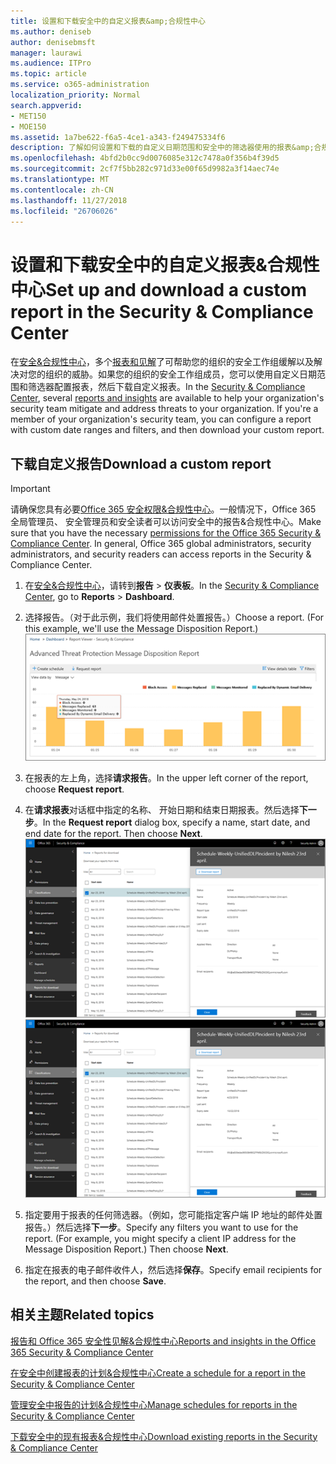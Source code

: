 ```yaml
---
title: 设置和下载安全中的自定义报表&amp;合规性中心
ms.author: deniseb
author: denisebmsft
manager: laurawi
ms.audience: ITPro
ms.topic: article
ms.service: o365-administration
localization_priority: Normal
search.appverid:
- MET150
- MOE150
ms.assetid: 1a7be622-f6a5-4ce1-a343-f249475334f6
description: 了解如何设置和下载的自定义日期范围和安全中的筛选器使用的报表&amp;合规性中心。
ms.openlocfilehash: 4bfd2b0cc9d0076085e312c7478a0f356b4f39d5
ms.sourcegitcommit: 2cf7f5bb282c971d33e00f65d9982a3f14aec74e
ms.translationtype: MT
ms.contentlocale: zh-CN
ms.lasthandoff: 11/27/2018
ms.locfileid: "26706026"
---
```

# <a name="set-up-and-download-a-custom-report-in-the-security-amp-compliance-center"></a><span data-ttu-id="09592-103">设置和下载安全中的自定义报表&amp;合规性中心</span><span class="sxs-lookup"><span data-stu-id="09592-103">Set up and download a custom report in the Security &amp; Compliance Center</span></span>

<span data-ttu-id="09592-p101">在[安全&amp;合规性中心](https://security.microsoft.com)，多个[报表和见解](reports-and-insights-in-security-and-compliance.md)了可帮助您的组织的安全工作组缓解以及解决对您的组织的威胁。如果您的组织的安全工作组成员，您可以使用自定义日期范围和筛选器配置报表，然后下载自定义报表。</span><span class="sxs-lookup"><span data-stu-id="09592-p101">In the [Security &amp; Compliance Center](https://security.microsoft.com), several [reports and insights](reports-and-insights-in-security-and-compliance.md) are available to help your organization's security team mitigate and address threats to your organization. If you're a member of your organization's security team, you can configure a report with custom date ranges and filters, and then download your custom report.</span></span> 
  
## <a name="download-a-custom-report"></a><span data-ttu-id="09592-106">下载自定义报告</span><span class="sxs-lookup"><span data-stu-id="09592-106">Download a custom report</span></span>

> [!IMPORTANT]
> <span data-ttu-id="09592-p102">请确保您具有必要[Office 365 安全权限&amp;合规性中心](permissions-in-the-security-and-compliance-center.md)。一般情况下，Office 365 全局管理员、 安全管理员和安全读者可以访问安全中的报告&amp;合规性中心。</span><span class="sxs-lookup"><span data-stu-id="09592-p102">Make sure that you have the necessary [permissions for the Office 365 Security &amp; Compliance Center](permissions-in-the-security-and-compliance-center.md). In general, Office 365 global administrators, security administrators, and security readers can access reports in the Security &amp; Compliance Center.</span></span> 
  
1. <span data-ttu-id="09592-109">在[安全&amp;合规性中心](https://security.microsoft.com)，请转到**报告** \> **仪表板**。</span><span class="sxs-lookup"><span data-stu-id="09592-109">In the [Security &amp; Compliance Center](https://security.microsoft.com), go to **Reports** \> **Dashboard**.</span></span>
    
2. <span data-ttu-id="09592-p103">选择报告。（对于此示例，我们将使用邮件处置报告。）</span><span class="sxs-lookup"><span data-stu-id="09592-p103">Choose a report. (For this example, we'll use the Message Disposition Report.)</span></span><br/>![选择请求报告以下载一个报表](media/b566925d-b9d9-453d-9bdd-f2637c7ba140.png)
  
3. <span data-ttu-id="09592-113">在报表的左上角，选择**请求报告**。</span><span class="sxs-lookup"><span data-stu-id="09592-113">In the upper left corner of the report, choose **Request report**.</span></span>
    
4. <span data-ttu-id="09592-p104">在**请求报表**对话框中指定的名称、 开始日期和结束日期报表。然后选择**下一步**。</span><span class="sxs-lookup"><span data-stu-id="09592-p104">In the **Request report** dialog box, specify a name, start date, and end date for the report. Then choose **Next**.</span></span><br/><span data-ttu-id="09592-116">![安全中&amp;合规性中心中，选择报告\>下载报告](media/65e625f5-c98c-49fc-9c1f-8c80ec8308fd.png)</span><span class="sxs-lookup"><span data-stu-id="09592-116">![In the Security &amp; Compliance Center, choose Reports \> Reports for download](media/65e625f5-c98c-49fc-9c1f-8c80ec8308fd.png)</span></span>
  
5. <span data-ttu-id="09592-p105">指定要用于报表的任何筛选器。（例如，您可能指定客户端 IP 地址的邮件处置报告。）然后选择**下一步**。</span><span class="sxs-lookup"><span data-stu-id="09592-p105">Specify any filters you want to use for the report. (For example, you might specify a client IP address for the Message Disposition Report.) Then choose **Next**.</span></span>
    
6. <span data-ttu-id="09592-119">指定在报表的电子邮件收件人，然后选择**保存**。</span><span class="sxs-lookup"><span data-stu-id="09592-119">Specify email recipients for the report, and then choose **Save**.</span></span>
    
## <a name="related-topics"></a><span data-ttu-id="09592-120">相关主题</span><span class="sxs-lookup"><span data-stu-id="09592-120">Related topics</span></span>

[<span data-ttu-id="09592-121">报告和 Office 365 安全性见解&amp;合规性中心</span><span class="sxs-lookup"><span data-stu-id="09592-121">Reports and insights in the Office 365 Security &amp; Compliance Center</span></span>](reports-and-insights-in-security-and-compliance.md)
  
[<span data-ttu-id="09592-122">在安全中创建报表的计划&amp;合规性中心</span><span class="sxs-lookup"><span data-stu-id="09592-122">Create a schedule for a report in the Security &amp; Compliance Center</span></span>](create-a-schedule-for-a-report.md)
  
[<span data-ttu-id="09592-123">管理安全中报告的计划&amp;合规性中心</span><span class="sxs-lookup"><span data-stu-id="09592-123">Manage schedules for reports in the Security &amp; Compliance Center</span></span>](manage-schedules-for-multiple-reports.md)
  
[<span data-ttu-id="09592-124">下载安全中的现有报表&amp;合规性中心</span><span class="sxs-lookup"><span data-stu-id="09592-124">Download existing reports in the Security &amp; Compliance Center</span></span>](download-existing-reports.md)
  


